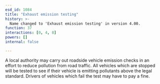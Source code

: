 ```yaml
---
esd_id: 1084
title: "Exhaust emission testing"
history: >-
  Name changed to 'Exhaust emission testing' in version 4.00.
function: 37
interactions: [0, 4, 8]
powers: []
internal: false

---
```


A local authority may carry out roadside vehicle emission checks in an effort to reduce pollution from road traffic.  All vehicles which are stopped will be tested to see if their vehicle is emitting pollutants above the legal standard.  Drivers of vehicles which fail the test may have to pay a fine.

